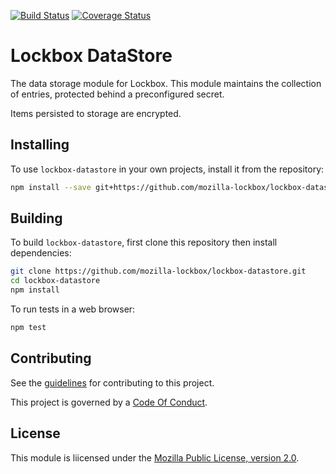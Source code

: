 [![Build Status](https://travis-ci.org/mozilla-lockbox/lockbox-datastore.svg?branch=master)](https://travis-ci.org/mozilla-lockbox/lockbox-datastore) [![Coverage Status](https://coveralls.io/repos/github/mozilla-lockbox/lockbox-datastore/badge.svg?branch=coveralls)](https://coveralls.io/github/mozilla-lockbox/lockbox-datastore?branch=coveralls)

# Lockbox DataStore #

The data storage module for Lockbox. This module maintains the collection of entries, protected behind a preconfigured secret.

Items persisted to storage are encrypted.

## Installing ##

To use `lockbox-datastore` in your own projects, install it from the repository:

```bash
npm install --save git+https://github.com/mozilla-lockbox/lockbox-datastore.git
```

## Building ##

To build `lockbox-datastore`, first clone this repository then install dependencies:

```bash
git clone https://github.com/mozilla-lockbox/lockbox-datastore.git
cd lockbox-datastore
npm install
```

To run tests in a web browser:

```bash
npm test
```
## Contributing ##

See the [guidelines](./CONTRIBUTING.md) for contributing to this project.

This project is governed by a [Code Of Conduct](./CODE_OF_CONDUCT.md).

## License

This module is liicensed under the [Mozilla Public License,
version 2.0](./LICENSE).
